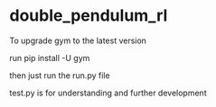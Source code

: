 # double_pendulum_rl
To upgrade gym to the latest version   

run pip install -U gym    

then just run the run.py file   

test.py is for understanding and further development   

